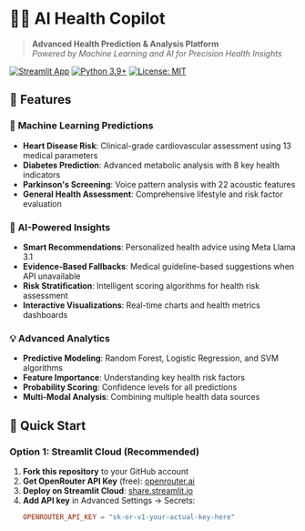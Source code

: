 # 🧑‍⚕️ AI Health Copilot

> **Advanced Health Prediction & Analysis Platform**  
> *Powered by Machine Learning and AI for Precision Health Insights*

[![Streamlit App](https://static.streamlit.io/badges/streamlit_badge_black_white.svg)](https://your-app-url.streamlit.app)
[![Python 3.9+](https://img.shields.io/badge/python-3.9+-blue.svg)](https://www.python.org/downloads/)
[![License: MIT](https://img.shields.io/badge/License-MIT-yellow.svg)](https://opensource.org/licenses/MIT)

## 🌟 Features

### 🔬 **Machine Learning Predictions**
- **Heart Disease Risk**: Clinical-grade cardiovascular assessment using 13 medical parameters
- **Diabetes Prediction**: Advanced metabolic analysis with 8 key health indicators  
- **Parkinson's Screening**: Voice pattern analysis with 22 acoustic features
- **General Health Assessment**: Comprehensive lifestyle and risk factor evaluation

### 🤖 **AI-Powered Insights**
- **Smart Recommendations**: Personalized health advice using Meta Llama 3.1
- **Evidence-Based Fallbacks**: Medical guideline-based suggestions when API unavailable
- **Risk Stratification**: Intelligent scoring algorithms for health risk assessment
- **Interactive Visualizations**: Real-time charts and health metrics dashboards

### 💡 **Advanced Analytics**
- **Predictive Modeling**: Random Forest, Logistic Regression, and SVM algorithms
- **Feature Importance**: Understanding key health risk factors
- **Probability Scoring**: Confidence levels for all predictions
- **Multi-Modal Analysis**: Combining multiple health data sources

## 🚀 Quick Start

### Option 1: Streamlit Cloud (Recommended)
1. **Fork this repository** to your GitHub account
2. **Get OpenRouter API Key** (free): [openrouter.ai](https://openrouter.ai/)
3. **Deploy on Streamlit Cloud**: [share.streamlit.io](https://share.streamlit.io/)
4. **Add API key** in Advanced Settings → Secrets:
   ```toml
   OPENROUTER_API_KEY = "sk-or-v1-your-actual-key-here"
